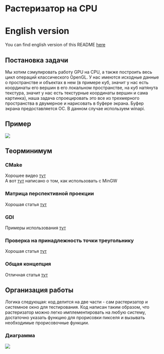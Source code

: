 # Растеризатор на CPU

# English version
You can find english version of this README [here](https://github.com/timattt/Computer-science-knowledge/blob/master/README_EN.md)

## Постановка задачи
Мы хотим сэмулировать работу GPU на CPU, а также построить весь цикл операций классического OpenGL.
У нас имеются исходные данные о пространстве и объектах в нем (в примере куб, значит у нас есть координаты его вершин в его локальном пространстве, на куб натянута текстура,
значит у нас есть текстурные координаты вершин и сама картинка), наша задача спроецировать это все из трехмерного пространства в двумерное и нарисовать в буфере экрана.
Буфер экрана предоставляется ОС. В данном случае используем winapi.

## Пример
![](https://github.com/timattt/Computer-science-knowledge/blob/master/CpuRasterizer/about/NiceExample.gif)

## Теорминимум

### CMake
Хорошее видео [тут](https://www.youtube.com/watch?v=gSTLzOmFChs)   
А вот [тут](https://stackoverflow.com/questions/59095842/cmake-mingw-compilation-on-windows-without-needing-the-g-mingw-makefiles-f) написано о том, как использовать с MinGW

### Матрица перспективной проекции
Хорошая статья [тут](https://habr.com/ru/post/252771/)

### GDI
Примеры использования [тут](https://zetcode.com/gui/winapi/gdi/)

### Проверка на принадлежность точки треугольнику
Хорошая статья [тут](https://cpp.mazurok.com/triangle/)

### Общая концепция
Отличная статья [тут](https://habr.com/ru/post/257107/)

## Организация работы
Логика следующая: код делится на две части - сам растеризатор и системное окно для тестирования.
Код написан таким образом, что растеризатор можно легко имплементировать на любую систему, достаточно указать функцию для прорисовки пикселя и вызывать необходимые прорисовочные функции.
### Диаграмма
![](https://github.com/timattt/Computer-science-knowledge/blob/master/CpuRasterizer/about/Concept.png)


